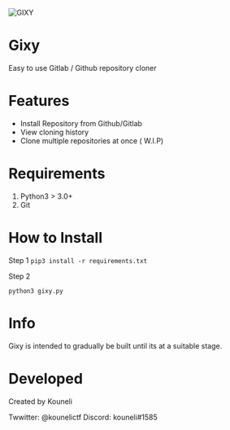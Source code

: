 ![GIXY](https://user-images.githubusercontent.com/62581994/112219914-a5ce3300-8bf3-11eb-8a21-3ff7369bbd08.png)

# Gixy
Easy to use Gitlab / Github repository cloner

# Features 

-  Install Repository from Github/Gitlab
-  View cloning history
-  Clone multiple repositories at once ( W.I.P)

# Requirements

1. Python3 > 3.0+
2. Git

# How to Install

Step 1 
```pip3 install -r requirements.txt```

Step 2

```python3 gixy.py```

# Info

Gixy is intended to gradually be built until its at a suitable stage.

# Developed

Created by Kouneli

Twwitter: @kounelictf
Discord: kouneli#1585



